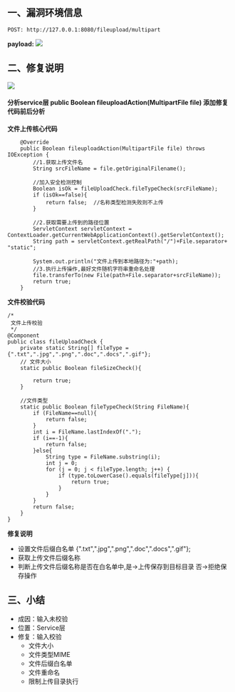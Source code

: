 ## 一、漏洞环境信息
```
POST: http://127.0.0.1:8080/fileupload/multipart
```
**payload:**
![](/img/fileupload_payload.jpg)

## 二、修复说明
![](/img/fileupload_fenxi.jpg)


#### **分析service层 public Boolean fileuploadAction(MultipartFile file) 添加修复代码前后分析**

**文件上传核心代码**
```
    @Override
    public Boolean fileuploadAction(MultipartFile file) throws IOException {
        //1.获取上传文件名
        String srcFileName = file.getOriginalFilename();

        //加入安全检测控制
        Boolean isOk = fileUploadCheck.fileTypeCheck(srcFileName);
        if (isOk==false){
            return false;  //名称类型检测失败则不上传
        }

        //2.获取需要上传到的路径位置
        ServletContext servletContext = ContextLoader.getCurrentWebApplicationContext().getServletContext();
        String path = servletContext.getRealPath("/")+File.separator+ "static";

        System.out.println("文件上传到本地路径为:"+path);
        //3.执行上传操作,最好文件随机字符串重命名处理
        file.transferTo(new File(path+File.separator+srcFileName));
        return true;
    }
```

**文件校验代码**
```
/*
 文件上传校验
 */
@Component
public class fileUploadCheck {
    private static String[] fileType = {".txt",".jpg",".png",".doc",".docs",".gif"};
    // 文件大小
    static public Boolean fileSizeCheck(){

        return true;
    }
    
    //文件类型
    static public Boolean fileTypeCheck(String FileName){
        if (FileName==null){
            return false;
        }
        int i = FileName.lastIndexOf(".");
        if (i==-1){
            return false;
        }else{
            String type = FileName.substring(i);
            int j = 0;
            for (j = 0; j < fileType.length; j++) {
                if (type.toLowerCase().equals(fileType[j])){
                    return true;
                }
            }
        }
        return false;
    }
}
```

**修复说明**
* 设置文件后缀白名单 {".txt",".jpg",".png",".doc",".docs",".gif"};
* 获取上传文件后缀名称
* 判断上传文件后缀名称是否在白名单中,是->上传保存到目标目录 否->拒绝保存操作

## 三、小结
* 成因：输入未校验
* 位置：Service层
* 修复：输入校验
  * 文件大小
  * 文件类型MIME
  * 文件后缀白名单
  * 文件重命名
  * 限制上传目录执行